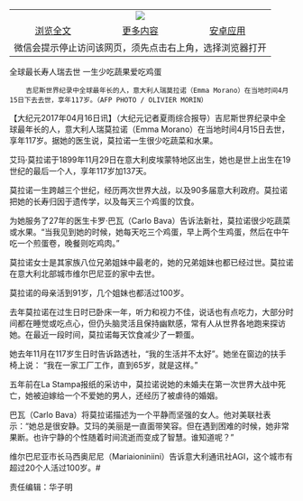 

<table>
  <tr>
    <td align="center" colspan="3">
      <a href="https://github.com/ogate/ogate/blob/master/README.md"><img src="https://cloud.githubusercontent.com/assets/11880933/13434984/f430fae2-e012-11e5-814f-c2df1e82b247.jpg"/></a>
    </td>
  </tr>
  <tr>
    <td align="center">
      <a href="https://s3.ap-south-1.amazonaws.com/ogatem/oGate.htm?c817732&from=oNote">浏览全文</a>
    </td>
    <td align="center">
      <a href="https://s3.ap-south-1.amazonaws.com/ogatem/oGate.htm?from=oNote">更多内容</a>
    </td>
    <td align="center">
      <a href="https://raw.githubusercontent.com/ogate/up/master/ogate.apk">安卓应用</a>
    </td>
  </tr>
  <tr>
    <td align="center" colspan="3">
      微信会提示停止访问该网页，须先点击右上角，选择浏览器打开
    </td>
  </tr>
</table>    



全球最长寿人瑞去世 一生少吃蔬果爱吃鸡蛋






        吉尼斯世界纪录中全球最年长的人，意大利人瑞莫拉诺（Emma Morano）在当地时间4月15日下去去世，享年117岁。（AFP PHOTO / OLIVIER MORIN）




【大纪元2017年04月16日讯】（大纪元记者夏雨综合报导）吉尼斯世界纪录中全球最年长的人，意大利人瑞莫拉诺（Emma Morano）在当地时间4月15日去世，享年117岁。据她的医生说，莫拉诺一生很少吃蔬菜和水果。


艾玛‧莫拉诺于1899年11月29日在意大利皮埃蒙特地区出生，她也是世上出生在19世纪的最后一个人，享年117岁加137天。


莫拉诺一生跨越三个世纪，经历两次世界大战，以及90多届意大利政府。莫拉诺把她的长寿归因于遗传学，以及每天三个鸡蛋的饮食。


为她服务了27年的医生卡罗‧巴瓦（Carlo Bava）告诉法新社，莫拉诺很少吃蔬菜或水果。“当我见到她的时候，她每天吃三个鸡蛋，早上两个生鸡蛋，然后在中午吃一个煎蛋卷，晚餐则吃鸡肉。”


莫拉诺女士是其家族八位兄弟姐妹中最老的，她的兄弟姐妹也都已经过世。莫拉诺在意大利北部城市维尔巴尼亚的家中去世。


莫拉诺的母亲活到91岁，几个姐妹也都活过100岁。


去年莫拉诺在过生日时已卧床一年，听力和视力不佳，说话也有点吃力，大部分时间都在睡觉或吃点心，但仍头脑灵活且保持幽默感，常有人从世界各地跑来探访她。在最近一段时间，莫拉诺每天饮食减少了一颗蛋。


她去年11月在117岁生日时告诉路透社，“我的生活并不太好”。她坐在窗边的扶手椅上说： “我在一家工厂工作，直到65岁，就是这样。”


五年前在La Stampa报纸的采访中，莫拉诺说她的未婚夫在第一次世界大战中死亡，她被迫嫁给一个不爱她的男人，还经历了被虐待的婚姻。


巴瓦（Carlo Bava）将莫拉诺描述为一个平静而坚强的女人。他对美联社表示：“她总是很安静。艾玛的美丽是一直面带笑容。但在遇到困难的时候，她非常果断。也许宁静的个性随着时间流逝而变成了智慧。谁知道呢？”


维尔巴尼亚市长马西奥尼尼（Mariaioniniini）告诉意大利通讯社AGI，这个城市有超过20个人活过100岁。#


责任编辑：华子明



